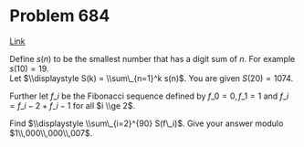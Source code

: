 # Problem 684

[Link](https://projecteuler.net/problem=684)

Define $s(n)$ to be the smallest number that has a digit sum of $n$. For example $s(10) = 19$.  
Let $\\displaystyle S(k) = \\sum\_{n=1}^k s(n)$. You are given $S(20) = 1074$.

Further let $f\_i$ be the Fibonacci sequence defined by $f\_0=0, f\_1=1$ and $f\_i=f\_{i-2}+f\_{i-1}$ for all $i \\ge 2$.

Find $\\displaystyle \\sum\_{i=2}^{90} S(f\_i)$. Give your answer modulo $1\\,000\\,000\\,007$.
